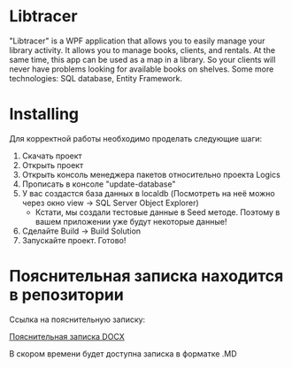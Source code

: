 # Libtracer
"Libtracer" is a WPF application that allows you to easily manage your library activity. It allows you to manage books, clients, and rentals. At the same time, this app can be used as a map in a library. So your clients will never have problems looking for available books on shelves. Some more technologies: SQL database, Entity Framework.

# Installing 
Для корректной работы необходимо проделать следующие шаги:

1. Скачать проект
2. Открыть проект
3. Открыть консоль менеджера пакетов относительно проекта Logics
4. Прописать в консоле "update-database"
5. У вас создастся база данных в localdb (Посмотреть на неё можно через окно view -> SQL Server Object Explorer)
    - Кстати, мы создали тестовые данные в Seed методе. Поэтому в вашем приложении уже будут некоторые данные!
6. Сделайте Build -> Build Solution
7. Запускайте проект. Готово!

# Пояснительная записка находится в репозитории
Ссылка на пояснительную записку:

[Пояснительная записка DOCX](https://github.com/NickWatsonMan/Libtracer/blob/master/%D0%9F%D0%BE%D1%8F%D1%81%D0%BD%D0%B8%D1%82%D0%B5%D0%BB%D1%8C%D0%BD%D0%B0%D1%8F%20%D0%B7%D0%B0%D0%BF%D0%B8%D1%81%D0%BA%D0%B0.docx)

В скором времени будет доступна записка в форматке .MD
